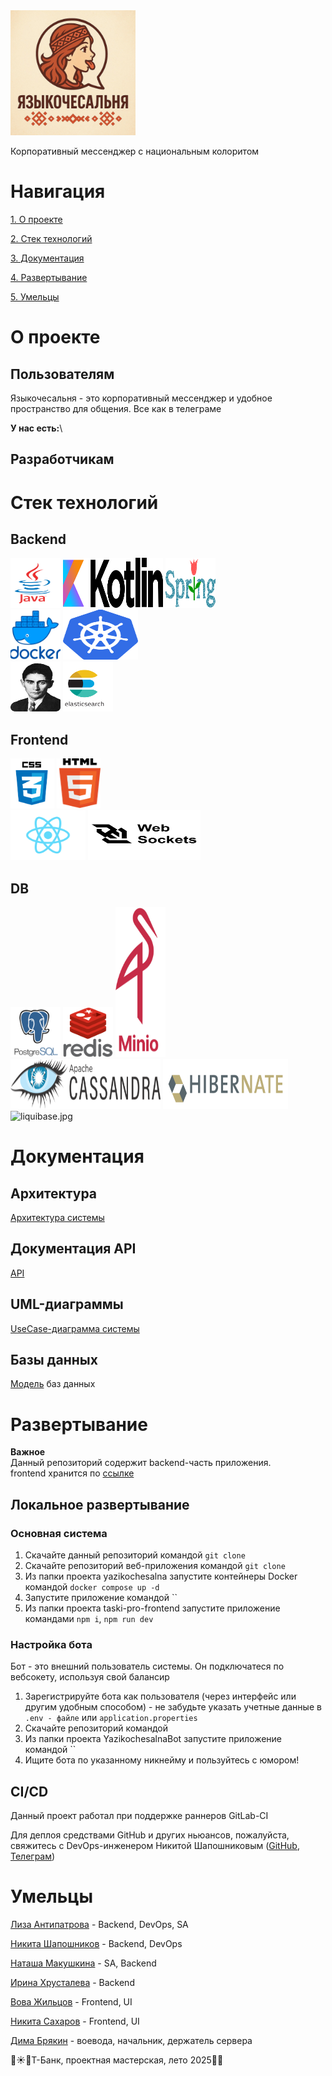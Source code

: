 <img alt="logo.png" height="200" src="https://github.com/Nathalie-mac/yazikochesalna/blob/main/docs/pics%2Fmain.jpg" width="200" float="middle"/>

Корпоративный мессенджер с национальным колоритом

# Навигация

[1. О проекте](#description)

[2. Стек технологий](#stack)

[3. Документация](#docs)

[4. Развертывание](#deploy)

[5. Умельцы](#team)

<a name="description"/>

# О проекте

## Пользователям

Языкочесальня - это корпоративный мессенджер и удобное пространство для общения. Все как в телеграме

**У нас есть:**\

## Разработчикам



<a name="stack"/>

# Стек технологий

## Backend
<img alt="java.jpg" height="80" src="https://github.com/Nathalie-mac/yazikochesalna/blob/main/docs/pics%2Fjava.png" width="80"/>
<img alt="kotlin.jpg" height="80" src="https://github.com/Nathalie-mac/yazikochesalna/blob/main/docs/pics%2Fkotlin.png" width="160"/>
<img alt="spring.png" height="80" src="https://github.com/Nathalie-mac/yazikochesalna/blob/main/docs/pics%2Fspring.png" width="80"/><br>
<img alt="docker.png" height="80" src="https://github.com/Nathalie-mac/yazikochesalna/blob/main/docs/pics%2Fdocker.png" width="80"/>
<img alt="k8s.png" height="80" src="https://github.com/Nathalie-mac/yazikochesalna/blob/main/docs/pics%2Fk8s.png" width="120"/><br>
<img alt="kafka.jpg" height="80" src="https://github.com/Nathalie-mac/yazikochesalna/blob/main/docs/pics%2Fkafka.png" width="80"/>
<img alt="elastic.png" height="80" src="https://github.com/Nathalie-mac/yazikochesalna/blob/main/docs/pics%2Felastic.png" width="80"/><br>

## Frontend
<img alt="css.jpg" height="80" src="https://github.com/Nathalie-mac/yazikochesalna/blob/main/docs/pics%2Fcss.png" width="70"/>
<img alt="hyml.jpg" height="80" src="https://github.com/Nathalie-mac/yazikochesalna/blob/main/docs/pics%2Fhyml.png" width="70"/><br>
<img alt="react.png" height="80" src="https://github.com/Nathalie-mac/yazikochesalna/blob/main/docs/pics%2Freact.png" width="120"/>
<img alt="websockets.png" height="80" src="https://github.com/Nathalie-mac/yazikochesalna/blob/main/docs/pics%2Fwebsockets.png" width="180"/><br>

## DB
<img alt="postgres.jpg" height="80" src="https://github.com/Nathalie-mac/yazikochesalna/blob/main/docs/pics%2Fpostgres.png" width="80"/>
<img alt="redis.jpg" height="80" src="https://github.com/Nathalie-mac/yazikochesalna/blob/main/docs/pics%2Fredis.png" width="80"/>
<img alt="minio.png" height="240" src="https://github.com/Nathalie-mac/yazikochesalna/blob/main/docs/pics%2Fminio.png" width="80"/><br>
<img alt="cassandra.png" height="80" src="https://github.com/Nathalie-mac/yazikochesalna/blob/main/docs/pics%2Fcassandra.png" width="240"/>
<img alt="hisernate.png" height="80" src="https://github.com/Nathalie-mac/yazikochesalna/blob/main/docs/pics%2Fhisernate.png" width="200"/>
<img alt="liquibase.jpg" height="80" src="https://github.com/Nathalie-mac/yazikochesalna/blob/main/docs/pics%2Fliquibase.jpg" width="200"/><br>


<a name = "docs"/>

# Документация


## Архитектура
[Архитектура системы]()

## Документация API

[АPI]()

## UML-диаграммы 

[UseCase-диаграмма системы]()

## Базы данных

[Модель]() баз данных

<a name = "deploy"/>

# Развертывание

**Важное**\
Данный репозиторий содержит backend-часть приложения.\
frontend хранится по [ссылке]()

## Локальное развертывание
### Основная система
1. Скачайте данный репозиторий командой `git clone `
2. Скачайте репозиторий веб-приложения командой `git clone `
3. Из папки проекта yazikochesalna запустите контейнеры Docker командой `docker compose up -d`
4. Запустите приложение командой ``
5. Из папки проекта taski-pro-frontend запустите приложение командами `npm i`, `npm run dev`


### Настройка бота
Бот - это внешний пользователь системы. Он подключатеся по вебсокету, используя свой балансир
1. Зарегистрируйте бота как пользователя (через интерфейс или другим удобным способом)
\- не забудьте указать учетные данные в `.env - файле` или `application.properties`
2. Скачайте репозиторий командой 
2. Из папки проекта YazikochesalnaBot запустите приложение командой ``
3. Ищите бота по указанному никнейму и пользуйтесь с юмором!
<a name = "team"/>

## CI/CD
Данный проект работал при поддержке раннеров GitLab-CI

Для деплоя средствами GitHub и других ньюансов, пожалуйста, свяжитесь с DevOps-инженером 
Никитой Шапошниковым ([GitHub](https://github.com/Nikita22007), [Телеграм](https://t.me/Nikita22007))
 
# Умельцы

[Лиза Антипатрова](https://github.com/LizaAntipatrova) - Backend, DevOps, SA

[Никита Шапошников](https://github.com/Nikita22007) - Backend, DevOps

[Наташа Макушкина](https://github.com/Nathalie-mac) - SA, Backend

[Ирина Хрусталева](https://github.com/rubberPlant256) - Backend

[Вова Жильцов](https://github.com/Vladimirzhil) - Frontend, UI

[Никита Сахаров](https://github.com/NikitaSah18) - Frontend, UI


[Дима Брякин](https://github.com/razondark) - воевода, начальник, держатель сервера

💛☀️🌴Т-Банк, проектная мастерская, лето 2025🧋💛

